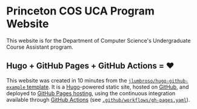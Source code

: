 # Princeton COS UCA Program Website

This website is for the Department of Computer Science's Undergraduate Course Assistant program.

## Hugo + GitHub Pages + GitHub Actions = ❤️

This website was created in 10 minutes from the [`jlumbroso/hugo-github-example` template](https://github.com/jlumbroso/hugo-github-example). It is a [Hugo](https://gohugo.io)-powered static site, hosted on [GitHub](https://github.com), and deployed to [GitHub Pages hosting](https://pages.github.com), using the continuous integration available through [GitHub Actions](https://actions.github.com) (see [`.github/workflows/gh-pages.yaml`](https://github.com/jlumbroso/ucas-website/blob/main/.github/workflows/gh-pages.yaml)).
